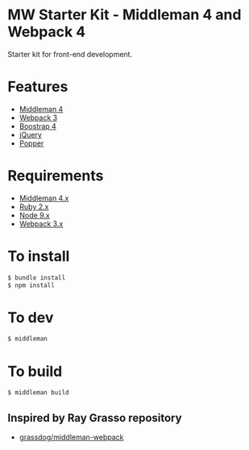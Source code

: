 MW Starter Kit - Middleman 4 and Webpack 4
==========================================
Starter kit for front-end development.

# Features
- [Middleman 4](https://middlemanapp.com/)
- [Webpack 3](https://webpack.js.org/)
- [Boostrap 4](https://v4-alpha.getbootstrap.com)
- [jQuery](http://jquery.com/)
- [Popper](https://popper.js.org/)

# Requirements
* [Middleman 4.x](https://middlemanapp.com/basics/install/)
* [Ruby 2.x](https://github.com/rbenv/rbenv#readme)
* [Node 9.x](https://github.com/creationix/nvm#readme)
* [Webpack 3.x](https://webpack.js.org/)

# To install
```sh
$ bundle install
$ npm install
```

# To dev
```sh
$ middleman
```

# To build
```sh
$ middleman build
```

## Inspired by Ray Grasso repository
- [grassdog/middleman-webpack](https://github.com/grassdog/middleman-webpack)
